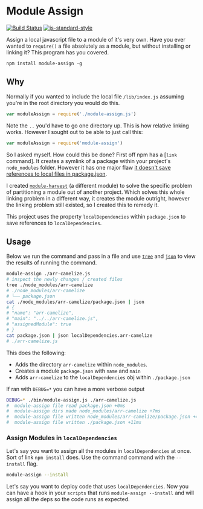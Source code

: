 # Module Assign

[![Build Status](https://travis-ci.org/reggi/module-harvest.svg?branch=master)](https://travis-ci.org/reggi/module-assign) [![js-standard-style](https://img.shields.io/badge/code%20style-standard-brightgreen.svg?style=flat)](https://github.com/feross/standard)

Assign a local javascript file to a module of it's very own. Have you ever wanted to `require()` a file absolutely as a module, but without installing or linking it? This program has you covered.

```
npm install module-assign -g
```

## Why

Normally if you wanted to include the local file `/lib/index.js` assuming you're in the root directory you would do this.

```javascript
var moduleAssign = require('./module-assign.js')
```

Note the `..` you'd have to go one directory up. This is how relative linking works. However I sought out to be able to just call this:

```javascript
var moduleAssign = require('module-assign')
```

So I asked myself. How could this be done? First off npm has a [`link` command]. It creates a symlink of a package within your project's `node_modules` folder. However it has one major flaw [it doesn't save references to local files in package.json](https://github.com/npm/npm/issues/1166).

I created [`module-harvest`](https://github.com/reggi/module-harvest) (a different module) to solve the specific problem of partitioning a module out of another project. Which solves this whole linking problem in a different way, it creates the module outright, however the linking problem still existed, so I created this to remedy it.

This project uses the property `localDependencies` within `package.json` to save references to `localDependencies`.

## Usage

Below we run the command and pass in a file and use [`tree`](http://mama.indstate.edu/users/ice/tree/) and [`json`](https://github.com/trentm/json) to view the results of running the command.

```bash
module-assign ./arr-camelize.js
# inspect the newly changes / created files
tree ./node_modules/arr-camelize
# ./node_modules/arr-camelize
# └── package.json
cat ./node_modules/arr-camelize/package.json | json
# {
# "name": "arr-camelize",
# "main": "../../arr-camelize.js",
# "assignedModule": true
# }
cat package.json | json localDependencies.arr-camelize
# ./arr-camelize.js
```

This does the following:

* Adds the directory `arr-camelize` within `node_modules`.
* Creates a module `package.json` with `name` and `main`
* Adds `arr-camelize` to the `localDependencies` obj within `./package.json`

If ran with `DEBUG=*` you can have a more verbose output

```bash
DEBUG=* ./bin/module-assign.js ./arr-camelize.js
#  module-assign file read package.json +0ms
#  module-assign dirs made node_modules/arr-camelize +7ms
#  module-assign file written node_modules/arr-camelize/package.json +4ms
#  module-assign file written ./package.json +11ms
```

### Assign Modules in `localDependencies`

Let's say you want to assign all the modules in `localDependencies` at once. Sort of link `npm install` does. Use the command command with the `--install` flag.

```bash
module-assign --install
```

Let's say you want to deploy code that uses `localDependencies`. Now you can have a hook in your `scripts` that runs `module-assign --install` and will assign all the deps so the code runs as expected.
